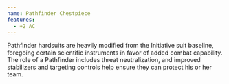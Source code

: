 ```yaml
---
name: Pathfinder Chestpiece
features:
  - +2 AC
---
```

Pathfinder hardsuits are heavily modified from the Initiative suit baseline, foregoing certain scientific instruments in favor of added combat capability. The role of a Pathfinder includes threat neutralization, and improved stabilizers and targeting controls help ensure they can protect his or her team.